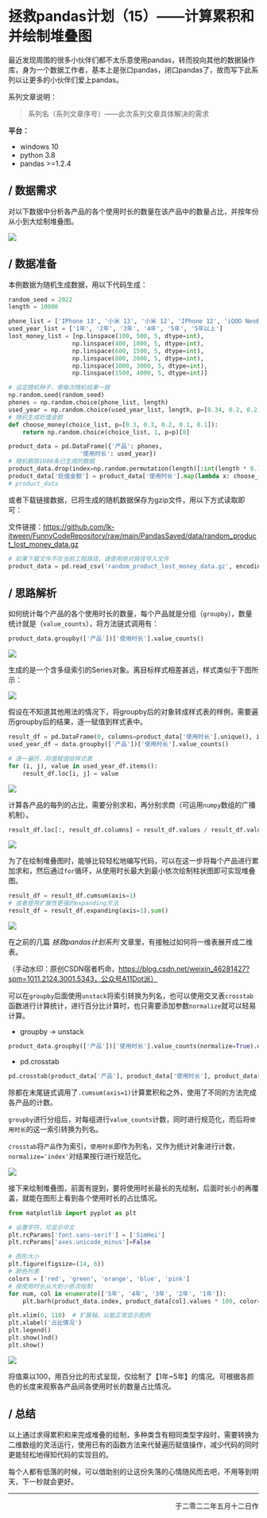 # 拯救pandas计划（15）——计算累积和并绘制堆叠图

最近发现周围的很多小伙伴们都不太乐意使用pandas，转而投向其他的数据操作库，身为一个数据工作者，基本上是张口pandas，闭口pandas了，故而写下此系列以让更多的小伙伴们爱上pandas。

系列文章说明：

> 系列名（系列文章序号）——此次系列文章具体解决的需求

**平台：**

- windows 10
- python 3.8
- pandas >=1.2.4

## / 数据需求

对以下数据中分析各产品的各个使用时长的数量在该产品中的数量占比，并按年份从小到大绘制堆叠图。  

![](https://gitee.com/kangliz/pic-drawing-bed/raw/master/picture/pandas_save/pandas_save_15_1.png)  

## / 数据准备

本例数据为随机生成数据，用以下代码生成：  

```python
random_seed = 2022
length = 10000

phone_list = ['IPhone 13', '小米 13', '小米 12', 'IPhone 12', 'iQOO Neo6 SE', '华为P50E', 'OPPO Find X5 Pro', '一加10']
used_year_list = ['1年', '2年', '3年', '4年', '5年', '5年以上']
lost_money_list = [np.linspace(100, 500, 5, dtype=int),
                  np.linspace(400, 1000, 5, dtype=int),
                  np.linspace(600, 1500, 5, dtype=int),
                  np.linspace(800, 2000, 5, dtype=int),
                  np.linspace(1000, 3000, 5, dtype=int),
                  np.linspace(1500, 4000, 5, dtype=int)]

# 设定随机种子，使每次随机结果一致
np.random.seed(random_seed)
phones = np.random.choice(phone_list, length)
used_year = np.random.choice(used_year_list, length, p=[0.34, 0.2, 0.2, 0.2, 0.05, 0.01])
# 随机生成贬值金额
def choose_money(choice_list, p=[0.3, 0.3, 0.2, 0.1, 0.1]):
    return np.random.choice(choice_list, 1, p=p)[0]

product_data = pd.DataFrame({'产品': phones,
                    '使用时长': used_year})
# 随机删除1000条已生成的数据
product_data.drop(index=np.random.permutation(length)[:int(length * 0.1)], inplace=True)
product_data['贬值金额'] = product_data['使用时长'].map(lambda x: choose_money(lost_money_list[used_year_list.index(x)]))  
# product_data
```

或者下载链接数据，已将生成的随机数据保存为gzip文件，用以下方式读取即可：  

文件链接：https://github.com/lk-itween/FunnyCodeRepository/raw/main/PandasSaved/data/random_product_lost_money_data.gz  

```python
# 如果下载文件不在当前工程路径，请使用绝对路径导入文件
product_data = pd.read_csv('random_product_lost_money_data.gz', encoding='utf-8')
```

## / 思路解析

如何统计每个产品的各个使用时长的数量，每个产品就是分组（`groupby`），数量统计就是（`value_counts`），将方法链式调用有：  

```python
product_data.groupby(['产品'])['使用时长'].value_counts()
```

![](https://gitee.com/kangliz/pic-drawing-bed/raw/master/picture/pandas_save/pandas_save_15_2.png)  

生成的是一个含多级索引的Series对象。离目标样式相差甚远，样式类似于下图所示：  

![](https://gitee.com/kangliz/pic-drawing-bed/raw/master/picture/pandas_save/pandas_save_15_3.png)  

假设在不知道其他用法的情况下，将groupby后的对象转成样式表的样例，需要遍历groupby后的结果，逐一赋值到样式表中。  

```python
result_df = pd.DataFrame(0, columns=product_data['使用时长'].unique(), index=product_data['产品'].unique())
used_year_df = data.groupby(['产品'])['使用时长'].value_counts()

# 逐一遍历，将值赋值给样式表
for (i, j), value in used_year_df.items():
    result_df.loc[i, j] = value  
```

![](https://gitee.com/kangliz/pic-drawing-bed/raw/master/picture/pandas_save/pandas_save_15_5.png)  

计算各产品的每列的占比，需要分别求和，再分别求商（可运用`numpy`数组的广播机制）。  

```python
result_df.loc[:, result_df.columns] = result_df.values / result_df.values.sum(axis=1).reshape(len(result_df), 1)
```

![](https://gitee.com/kangliz/pic-drawing-bed/raw/master/picture/pandas_save/pandas_save_15_6.png)   

为了在绘制堆叠图时，能够比较轻松地编写代码，可以在这一步将每个产品进行累加求和，然后通过`for`循环，从使用时长最大到最小依次绘制柱状图即可实现堆叠图。  

```python
result_df = result_df.cumsum(axis=1)  
# 或者使用扩展性更强的expanding方法  
result_df = result_df.expanding(axis=1).sum()
```

![](https://gitee.com/kangliz/pic-drawing-bed/raw/master/picture/pandas_save/pandas_save_15_7.png)  

在之前的几篇 *拯救pandas计划系列* 文章里，有接触过如何将一维表展开成二维表。  

（手动水印：原创CSDN宿者朽命，https://blog.csdn.net/weixin_46281427?spm=1011.2124.3001.5343，公众号A11Dot派）  

可以在`groupby`后面使用`unstack`将索引转换为列名，也可以使用交叉表`crosstab`函数进行计算统计，进行百分比计算时，也只需要添加参数`normalize`就可以轻易计算。  

- groupby -> unstack  

```python
product_data.groupby(['产品'])['使用时长'].value_counts(normalize=True).unstack().cumsum(axis=1)
```

- pd.crosstab  

```python
pd.crosstab(product_data['产品'], product_data['使用时长'], product_data['使用时长'], aggfunc='count', normalize='index').cumsum(axis=1)
```

除都在末尾链式调用了`.cumsum(axis=1)`计算累积和之外，使用了不同的方法完成各产品的计数。  

`groupby`进行分组后，对每组进行`value_counts`计数，同时进行规范化，而后将`使用时长`的这一索引转换为列名。  

`crosstab`将`产品`作为索引，`使用时长`即作为列名，又作为统计对象进行计数，`normalize='index'`对结果按行进行规范化。  

![](https://gitee.com/kangliz/pic-drawing-bed/raw/master/picture/pandas_save/pandas_save_15_8.png)  

接下来绘制堆叠图，前面有提到，要将使用时长最长的先绘制，后面时长小的再覆盖，就能在图形上看到各个使用时长的占比情况。  

```python
from matplotlib import pyplot as plt

# 设置字符，可显示中文
plt.rcParams['font.sans-serif'] = ['SimHei']
plt.rcParams['axes.unicode_minus']=False

# 图形大小
plt.figure(figsize=(14, 6))
# 颜色列表
colors = ['red', 'green', 'orange', 'blue', 'pink']
# 按使用时长从大到小依次绘制
for num, col in enumerate(['5年', '4年', '3年', '2年', '1年']):
    plt.barh(product_data.index, product_data[col].values * 100, color=colors[num], label=col)

plt.xlim(0, 110)  # 扩展轴，以能正常显示图例
plt.xlabel('占比情况')
plt.legend()
plt.show()nd()
plt.show()
```

![](https://gitee.com/kangliz/pic-drawing-bed/raw/master/picture/pandas_save/pandas_save_15_9.png)  

将值乘以100，用百分比的形式呈现，仅绘制了【1年~5年】的情况。可根据各颜色的长度来观察各产品间各使用时长的数量占比情况。  

## / 总结

以上通过求得累积和来完成堆叠的绘制，多种类含有相同类型字段时，需要转换为二维数组的灵活运行，使用已有的函数方法来代替遍历赋值操作，减少代码的同时更能轻松地得知代码的实现目的。  

每个人都有低落的时候，可以借助别的让这份失落的心情随风而去吧，不用等到明天，下一秒就会更好。  

---

<p align="right">于二零二二年五月十二日作</p>


